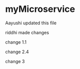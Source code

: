 # myMicroservice

Aayushi updated this file

riddhi made changes

change 1.1

change 2.4

change 3


